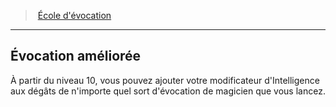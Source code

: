 ﻿---
!GenericItem
Id: wizard_evocation_hd.md#Évocation-améliorée
ParentLink: wizard_evocation_hd.md#École-dévocation
Name: Évocation améliorée
ParentName: École d'évocation
NameLevel: 2
Attributes: {}
---
> [École d'évocation](hd_wizard_evocation.md)

---

## Évocation améliorée

À partir du niveau 10, vous pouvez ajouter votre modificateur d'Intelligence aux dégâts de n'importe quel sort d'évocation de magicien que vous lancez.

